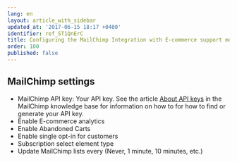 ```yaml
---
lang: en
layout: article_with_sidebar
updated_at: '2017-06-15 18:17 +0400'
identifier: ref_ST1QnErC
title: Configuring the MailChimp Integration with E-commerce support module
order: 100
published: false
---
```

## MailChimp settings

* MailChimp API key: Your API key. See the article [About API keys](http://kb.mailchimp.com/integrations/api-integrations/about-api-keys) in the MailChimp knowledge base for information on how to for how to find or generate your API key.
* Enable E-commerce analytics
* Enable Abandoned Carts
* Enable single opt-in for customers
* Subscription select element type
* Update MailChimp lists every (Never, 1 minute, 10 minutes, etc.)

